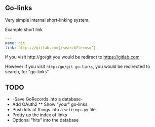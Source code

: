 Go-links
----------

Very simple internal short-linking system.


Example short link

```yaml
---
name: git
link: https://gitlab.com{/search?terms=^}
```

If you visit http://go/git you would be redirect to https://gitlab.com

However if you visit `http:/go/git go-links`, you would be redirected to search, for "go-links" 


TODO
-----

* -Save GoRecords into a database-
* Add OAuth2
** Show "your" go-links
* Push lots of things into a `settings.py` file
* Pretty up the index of links
* Optional "hits" into the database
